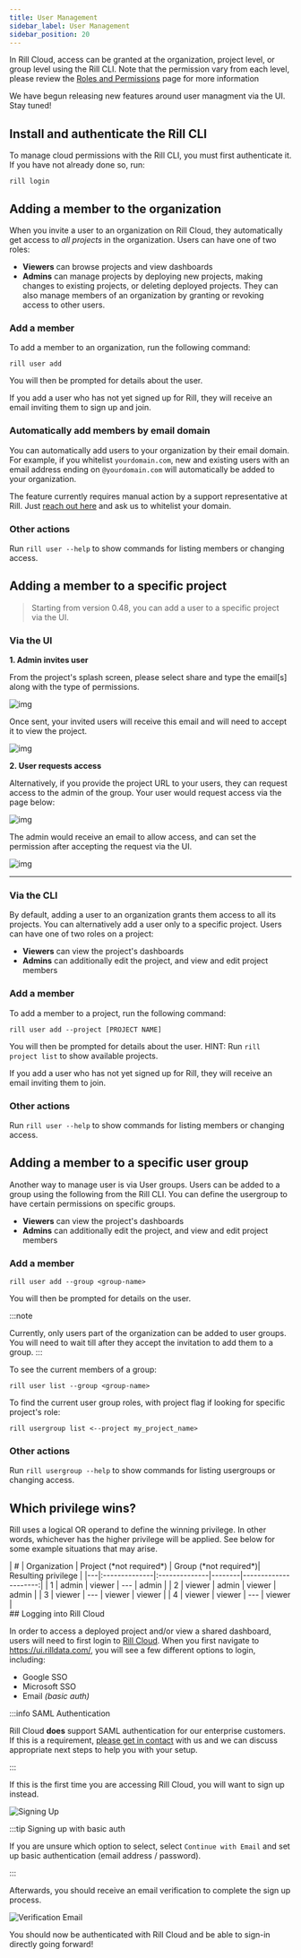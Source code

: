 ```yaml
---
title: User Management
sidebar_label: User Management
sidebar_position: 20
---
```


In Rill Cloud, access can be granted at the organization, project level, or group level using the Rill CLI. Note that the permission vary from each level, please review the [Roles and Permissions](roles-permissions.md) page for more information

We have begun releasing new features around user managment via the UI. Stay tuned! 

## Install and authenticate the Rill CLI

To manage cloud permissions with the Rill CLI, you must first authenticate it. If you have not already done so, run:
```
rill login
```

  
## Adding a member to the organization

When you invite a user to an organization on Rill Cloud, they automatically get access to *all projects* in the organization. Users can have one of two roles:

- **Viewers** can browse projects and view dashboards
- **Admins** can manage projects by deploying new projects, making changes to existing projects, or deleting deployed projects. They can also manage members of an organization by granting or revoking access to other users.  


### Add a member
To add a member to an organization, run the following command:
```
rill user add
```
You will then be prompted for details about the user.

If you add a user who has not yet signed up for Rill, they will receive an email inviting them to sign up and join.

### Automatically add members by email domain

You can automatically add users to your organization by their email domain. For example, if you whitelist `yourdomain.com`, new and existing users with an email address ending on `@yourdomain.com` will automatically be added to your organization.

The feature currently requires manual action by a support representative at Rill. Just [reach out here](https://www.rilldata.com/contact) and ask us to whitelist your domain.

### Other actions

Run `rill user --help` to show commands for listing members or changing access.

## Adding a member to a specific project
> Starting from version 0.48, you can add a user to a specific project via the UI.
### Via the UI

**1. Admin invites user**

From the project's splash screen, please select share and type the email[s] along with the type of permissions.

![img](/img/manage/user-management/share-project.png)

Once sent, your invited users will receive this email and will need to accept it to view the project.

![img](/img/manage/user-management/email-invite.png)

**2. User requests access**

Alternatively, if you provide the project URL to your users, they can request access to the admin of the group. Your user would request access via the page below:

![img](/img/manage/user-management/request-access.png)

The admin would receive an email to allow access, and can set the permission after accepting the request via the UI.

![img](/img/manage/user-management/admin-reply.png)

---

### Via the CLI
By default, adding a user to an organization grants them access to all its projects. You can alternatively add a user only to a specific project. Users can have one of two roles on a project:

- **Viewers** can view the project's dashboards
- **Admins** can additionally edit the project, and view and edit project members

### Add a member

To add a member to a project, run the following command:
```
rill user add --project [PROJECT NAME]
```
You will then be prompted for details about the user. HINT: Run `rill project list` to show available projects.

If you add a user who has not yet signed up for Rill, they will receive an email inviting them to join.

### Other actions

Run `rill user --help` to show commands for listing members or changing access.


## Adding a member to a specific user group

Another way to manage user is via User groups. Users can be added to a group using the following from the Rill CLI. You can define the usergroup to have certain permissions on specific groups.

- **Viewers** can view the project's dashboards
- **Admins** can additionally edit the project, and view and edit project members


### Add a member 
```
rill user add --group <group-name>
```
You will then be prompted for details on the user. 

:::note

Currently, only users part of the organization can be added to user groups. You will need to wait till after they accept the invitation to add them to a group.
:::

To see the current members of a group:

```
rill user list --group <group-name>
```

To find the current user group roles, with project flag if looking for specific project's role:

```
rill usergroup list <--project my_project_name>
```
### Other actions
Run `rill usergroup --help` to show commands for listing usergroups or changing access.


## Which privilege wins?

Rill uses a logical OR operand to define the winning privilege. In other words, whichever has the higher privilege will be applied. See below for some example situations that may arise.
<div>
| # | Organization | Project (*not required*)   | Group  (*not required*)| Resulting privilege |
|---|:--------------|:--------------|--------|---------------------:|
| 1 | admin        | viewer        | ---    | admin               |
| 2 | viewer       | admin         | viewer | admin               |
| 3 | viewer       | ---           | viewer | viewer              |
| 4 | viewer       | viewer           | --- | viewer              |

</div>
## Logging into Rill Cloud

In order to access a deployed project and/or view a shared dashboard, users will need to first login to [Rill Cloud](https://ui.rilldata.com/). When you first navigate to https://ui.rilldata.com/, you will see a few different options to login, including:
- Google SSO
- Microsoft SSO
- Email _(basic auth)_

:::info SAML Authentication

Rill Cloud **does** support SAML authentication for our enterprise customers. If this is a requirement, [please get in contact](contact.md) with us and we can discuss appropriate next steps to help you with your setup.

:::

If this is the first time you are accessing Rill Cloud, you will want to sign up instead.

![Signing Up](/img/manage/user-management/sign-up.png)

:::tip Signing up with basic auth

If you are unsure which option to select, select `Continue with Email` and set up basic authentication (email address / password).

:::

Afterwards, you should receive an email verification to complete the sign up process. 

![Verification Email](/img/manage/user-management/verification-email.png)

You should now be authenticated with Rill Cloud and be able to sign-in directly going forward!

